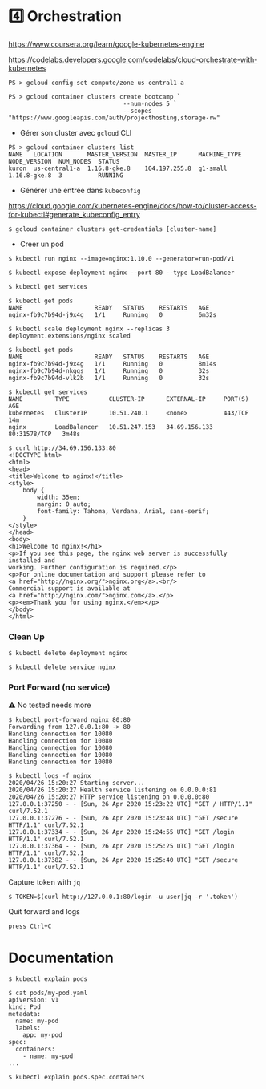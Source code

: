 # :four: Orchestration

https://www.coursera.org/learn/google-kubernetes-engine

https://codelabs.developers.google.com/codelabs/cloud-orchestrate-with-kubernetes

```
PS > gcloud config set compute/zone us-central1-a
```

```
PS > gcloud container clusters create bootcamp `
                                --num-nodes 5 `
                                --scopes "https://www.googleapis.com/auth/projecthosting,storage-rw"
```

* Gérer son cluster avec `gcloud` CLI

```
PS > gcloud container clusters list
NAME   LOCATION       MASTER_VERSION  MASTER_IP      MACHINE_TYPE  NODE_VERSION  NUM_NODES  STATUS
kuron  us-central1-a  1.16.8-gke.8    104.197.255.8  g1-small      1.16.8-gke.8  3          RUNNING
```

* Générer une entrée dans `kubeconfig`

https://cloud.google.com/kubernetes-engine/docs/how-to/cluster-access-for-kubectl#generate_kubeconfig_entry

```
$ gcloud container clusters get-credentials [cluster-name]
```


* Creer un pod

```
$ kubectl run nginx --image=nginx:1.10.0 --generator=run-pod/v1
```

```
$ kubectl expose deployment nginx --port 80 --type LoadBalancer
```

```
$ kubectl get services
```

```
$ kubectl get pods
NAME                    READY   STATUS    RESTARTS   AGE
nginx-fb9c7b94d-j9x4g   1/1     Running   0          6m32s
```

```
$ kubectl scale deployment nginx --replicas 3
deployment.extensions/nginx scaled
```

```
$ kubectl get pods
NAME                    READY   STATUS    RESTARTS   AGE
nginx-fb9c7b94d-j9x4g   1/1     Running   0          8m14s
nginx-fb9c7b94d-nkggs   1/1     Running   0          32s
nginx-fb9c7b94d-vlk2b   1/1     Running   0          32s
```

```
$ kubectl get services
NAME         TYPE           CLUSTER-IP      EXTERNAL-IP     PORT(S)        AGE
kubernetes   ClusterIP      10.51.240.1     <none>          443/TCP        14m
nginx        LoadBalancer   10.51.247.153   34.69.156.133   80:31578/TCP   3m48s
```

```
$ curl http://34.69.156.133:80
<!DOCTYPE html>
<html>
<head>
<title>Welcome to nginx!</title>
<style>
    body {
        width: 35em;
        margin: 0 auto;
        font-family: Tahoma, Verdana, Arial, sans-serif;
    }
</style>
</head>
<body>
<h1>Welcome to nginx!</h1>
<p>If you see this page, the nginx web server is successfully installed and
working. Further configuration is required.</p>
<p>For online documentation and support please refer to
<a href="http://nginx.org/">nginx.org</a>.<br/>
Commercial support is available at
<a href="http://nginx.com/">nginx.com</a>.</p>
<p><em>Thank you for using nginx.</em></p>
</body>
</html>
```


### Clean Up

```
$ kubectl delete deployment nginx
```

```
$ kubectl delete service nginx
```


### Port Forward (no service)

:warning: No tested needs more

```
$ kubectl port-forward nginx 80:80
Forwarding from 127.0.0.1:80 -> 80
Handling connection for 10080
Handling connection for 10080
Handling connection for 10080
Handling connection for 10080
Handling connection for 10080
```

```
$ kubectl logs -f nginx
2020/04/26 15:20:27 Starting server...
2020/04/26 15:20:27 Health service listening on 0.0.0.0:81
2020/04/26 15:20:27 HTTP service listening on 0.0.0.0:80
127.0.0.1:37250 - - [Sun, 26 Apr 2020 15:23:22 UTC] "GET / HTTP/1.1" curl/7.52.1
127.0.0.1:37276 - - [Sun, 26 Apr 2020 15:23:48 UTC] "GET /secure HTTP/1.1" curl/7.52.1
127.0.0.1:37334 - - [Sun, 26 Apr 2020 15:24:55 UTC] "GET /login HTTP/1.1" curl/7.52.1
127.0.0.1:37364 - - [Sun, 26 Apr 2020 15:25:25 UTC] "GET /login HTTP/1.1" curl/7.52.1
127.0.0.1:37382 - - [Sun, 26 Apr 2020 15:25:40 UTC] "GET /secure HTTP/1.1" curl/7.52.1
```

Capture token with `jq`

```
$ TOKEN=$(curl http://127.0.0.1:80/login -u user|jq -r '.token')
```

Quit forward and logs

```
press Ctrl+C
```

# Documentation

```
$ kubectl explain pods
```

```
$ cat pods/my-pod.yaml
apiVersion: v1
kind: Pod
metadata:
  name: my-pod
  labels:
    app: my-pod
spec:
  containers:
    - name: my-pod
...
```

```
$ kubectl explain pods.spec.containers
```
